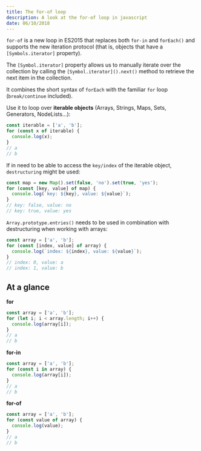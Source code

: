 ```yaml
---
title: The for-of loop
description: A look at the for-of loop in javascript
date: 06/10/2018
---
```


`for-of` is a new loop in ES2015 that replaces both `for-in` and `forEach()` and supports the new iteration protocol (that is, objects that have a `[Symbols.iterator]` property).

The `[Symbol.iterator]` property allows us to manually iterate over the collection by calling the `[Symbol.iterator]().next()` method to retrieve the next item in the collection.

It combines the short syntax of `forEach` with the familiar `for` loop (`break/continue` included).

Use it to loop over **iterable objects** (Arrays, Strings, Maps, Sets, Generators, NodeLists...):

```js
const iterable = ['a', 'b'];
for (const x of iterable) {
  console.log(x);
}
// a
// b
```

If in need to be able to access the `key/index` of the iterable object, `destructuring` might be used:

```js
const map = new Map().set(false, 'no').set(true, 'yes');
for (const [key, value] of map) {
  console.log(`key: ${key}, value: ${value}`);
}
// key: false, value: no
// key: true, value: yes
```

`Array.prototype.entries()` needs to be used in combination with destructuring when working with arrays:

```js
const array = ['a', 'b'];
for (const [index, value] of array) {
  console.log(`index: ${index}, value: ${value}`);
}
// index: 0, value: a
// index: 1, value: b
```

## At a glance

**for**

```js
const array = ['a', 'b'];
for (let i; i < array.length; i++) {
  console.log(array[i]);
}
// a
// b
```

**for-in**

```js
const array = ['a', 'b'];
for (const i in array) {
  console.log(array[i]);
}
// a
// b
```

**for-of**

```js
const array = ['a', 'b'];
for (const value of array) {
  console.log(value);
}
// a
// b
```
